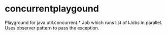 # concurrentplaygound
Playground for java.util.concurrent.* Job which runs list of IJobs in parallel. Uses observer pattern to pass the exception.
